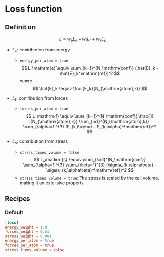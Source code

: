 # Loss function

## Definition

$$
L \equiv
w_\mathrm{e} L_\mathrm{e} + w_\mathrm{f} L_\mathrm{f} + w_\mathrm{s} L_\mathrm{s}
$$

- $L_\mathrm{e}$: contribution from energy
  - `energy_per_atom = true`
    $$
    L_\mathrm{e} \equiv \sum_{k=1}^{N_\mathrm{conf}}
    (\hat{E}_k - \hat{E}_k^\mathrm{ref})^2
    $$
    where
    $$
    \hat{E}_k \equiv \frac{E_k}{N_{\mathrm{atom},k}}
    $$

- $L_\mathrm{f}$: contribution from forces
  - `forces_per_atom = true`
    $$
    L_\mathrm{f} \equiv \sum_{k=1}^{N_\mathrm{conf}}
    \frac{1}{N_{\mathrm{atom},k}} \sum_{i=1}^{N_{\mathrm{atom},k}} \sum_{\alpha=1}^{3}
    (F_{k,i\alpha} - F_{k,i\alpha}^\mathrm{ref})^2
    $$

- $L_\mathrm{s}$: contribution from stress
  - `stress_times_volume = false`
    $$
    L_\mathrm{s} \equiv \sum_{k=1}^{N_\mathrm{conf}}
    \sum_{\alpha=1}^{3} \sum_{\beta=1}^{3}
    (\sigma_{k,\alpha\beta} - \sigma_{k,\alpha\beta}^\mathrm{ref})^2
    $$
  - `stress_times_volume = true`:
    The stress is scaled by the cell volume, making it an extensive property.

## Recipes

### Default

```toml
[loss]
energy_weight = 1.0
forces_weight = 0.01
stress_weight = 0.001
energy_per_atom = true
forces_per_atom = true
stress_times_volume = false
```
